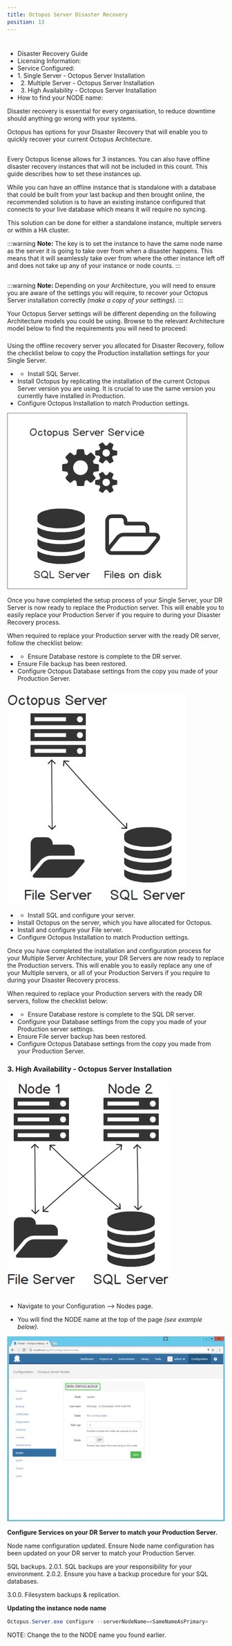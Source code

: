 ```yaml
---
title: Octopus Server Disaster Recovery
position: 13
---
```



# 


- Disaster Recovery Guide
 - Licensing Information:
 - Service Configured:
  - 1. Single Server - Octopus Server Installation
  - 2. Multiple Server - Octopus Server Installation
  - 3. High Availability - Octopus Server Installation
 - How to find your NODE name:


Disaster recovery is essential for every organisation, to reduce downtime should anything go wrong with your systems.


Octopus has options for your Disaster Recovery that will enable you to quickly recover your current Octopus Architecture.

## 


Every Octopus license allows for 3 instances. You can also have offline disaster recovery instances that will not be included in this count. This guide describes how to set these instances up.


While you can have an offline instance that is standalone with a database that could be built from your last backup and then brought online, the recommended solution is to have an existing instance configured that connects to your live database which means it will require no syncing.


This solution can be done for either a standalone instance, multiple servers or within a HA cluster.




:::warning
**Note:**
The key is to set the instance to have the same node name as the server it is going to take over from when a disaster happens. This means that it will seamlessly take over from where the other instance left off and does not take up any of your instance or node counts.
:::

## 





:::warning
**Note:**
Depending on your Architecture, you will need to ensure you are aware of the settings you will require, to recover your Octopus Server installation correctly *(make a copy of your settings).*
:::





Your Octopus Server settings will be different depending on the following Architecture models you could be using. Browse to the relevant Architecture model below to find the requirements you will need to proceed:

### 


Using the offline recovery server you allocated for Disaster Recovery, follow the checklist below to copy the Production installation settings for your Single Server.

- - Install SQL Server.
 - Install Octopus by replicating the installation of the current Octopus Server version you are using. It is crucial to use the same version you currently have installed in Production.
 - Configure Octopus Installation to match Production settings.



![](/docs/images/5669334/5866179.png)


Once you have completed the setup process of your Single Server, your DR Server is now ready to replace the Production server. This will enable you to easily replace your Production Server if you require to during your Disaster Recovery process.


When required to replace your Production server with the ready DR server, follow the checklist below:

- - Ensure Database restore is complete to the DR server.
 - Ensure File backup has been restored.
 - Configure Octopus Database settings from the copy you made of your Production Server.








### 


![](/docs/images/5669334/5866180.png)




- - Install SQL and configure your server.
 - Install Octopus on the server, which you have allocated for Octopus.
 - Install and configure your File server.
 - Configure Octopus Installation to match Production settings.






Once you have completed the installation and configuration process for your Multiple Server Architecture, your DR Servers are now ready to replace the Production servers. This will enable you to easily replace any one of your Multiple servers, or all of your Production Servers if you require to during your Disaster Recovery process.


When required to replace your Production servers with the ready DR servers, follow the checklist below:

- - Ensure Database restore is complete to the SQL DR server.
 - Configure your Database settings from the copy you made of your Production server settings.
 - Ensure File server backup has been restored.
 - Configure Octopus Database settings from the copy you made from your Production Server.





### 3. High Availability - Octopus Server Installation


![](/docs/images/5669334/5866181.png)







## 

- Navigate to your Configuration --> Nodes page.

- You will find the NODE name at the top of the page *(see example below).*



*![](/docs/images/5669334/5866178.png)*





**Configure Services on your DR Server to match your Production Server.**


Node name configuration updated.
Ensure Node name configuration has been updated on your DR server to match your Production Server.





SQL backups.
2.0.1. SQL backups are your responsibility for your environment.
2.0.2. Ensure you have a backup procedure for your SQL databases.


3.0.0. Filesystem backups & replication.




**Updating the instance node name**

```powershell
Octopus.Server.exe configure --serverNodeName=<SameNameAsPrimary>
```











NOTE: Change the <SameNameAsPrimary> to the NODE name you found earlier.
